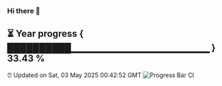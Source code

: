 ### Hi there 👋
⏳ Year progress { ██████████▁▁▁▁▁▁▁▁▁▁▁▁▁▁▁▁▁▁▁▁ } 33.43 %
---
⏰ Updated on Sat, 03 May 2025 00:42:52 GMT
![Progress Bar CI](https://github.com/Moyi321/Moyi321/workflows/Progress%20Bar%20CI/badge.svg)
